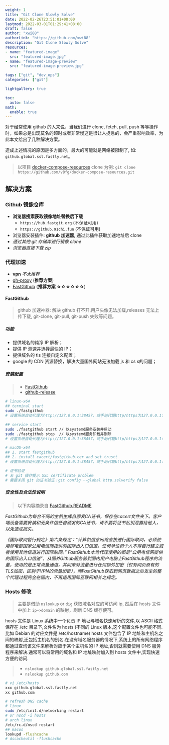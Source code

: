 ```yaml
---
weight: 1
title: "Git Clone Slowly Solve"
date: 2022-02-26T23:51:01+08:00
lastmod: 2022-03-01T01:29:41+08:00
draft: false
author: "xwi88"
authorLink: "https://github.com/xwi88"
description: "Git Clone Slowly Solve"
resources:
- name: "featured-image"
  src: "featured-image.jpg"
- name: "featured-image-preview"
  src: "featured-image-preview.jpg"

tags: ["git", "dev_ops"]
categories: ["git"]

lightgallery: true

toc:
  auto: false
math:
  enable: true
---
```


对于经常使用 github 的人来说，当我们进行 clone, fetch, pull, push 等等操作时，如果总是出现莫名的超时或者非常慢这是很让人捉急的，会严重影响效率，为此本文给出了几种解决方案。

<!--more-->

造成上述情况的原因是多方面的，最大的可能就是网络被限制了, 如: `github.global.ssl.fastly.net`。

>以项目 [docker-compose-resources](https://github.com/v8fg/docker-compose-resources.git) clone 为例: `git clone https://github.com/v8fg/docker-compose-resources.git`

## 解决方案

### Github 镜像仓库

- **浏览器搜索获取镜像地址替换后下载**
  - `https://hub.fastgit.org` (不保证可用)
  - `https://github.91chi.fun` (不保证可用)
- 浏览器安装插件: **github 加速器**, 通过此插件获取加速地址后 clone
- *通过其他 git 存储库进行镜像 clone*
- *浏览器直接下载 zip*

### 代理加速

- **vpn** *不太推荐*
- [gh-proxy](https://github.com/hunshcn/gh-proxy) (**推荐方案**)
- [FastGithub](https://github.com/dotnetcore/FastGithub) (**推荐方案 ☆☆☆☆☆☆**)

#### FastGithub

>github 加速神器: 解决 github 打不开,用户头像无法加载,releases 无法上传下载, git-clone, git-pull, git-push 失败等问题。

##### 功能

- 提供域名的纯净 IP 解析；
- 提供 IP 测速并选择最快的 IP；
- 提供域名的 tls 连接自定义配置；
- google 的 CDN 资源替换，解决大量国外网站无法加载 js 和 cs s的问题；

##### 安装配置

>- [FastGithub](https://github.com/dotnetcore/FastGithub)
>- [github-release](https://github.com/dotnetcore/fastgithub/releases)

```bash
# linux-x64
## terminal start
sudo ./fastgithub
# 设置系统自动代理为http://127.0.0.1:38457，或手动代理http/https为127.0.0.1:38457

## service start
sudo ./fastgithub start // 以systemd服务安装并启动
sudo ./fastgithub stop  // 以systemd服务卸载并删除
# 设置系统自动代理为http://127.0.0.1:38457，或手动代理http/https为127.0.0.1:38457

# macOS-x64
## 1. start fastgithub
## 2. install cacert/fastgithub.cer and set trustt
# 设置系统自动代理为http://127.0.0.1:38457，或手动代理http/https为127.0.0.1:38457

# 证书验证
# 若 git 操作提示 SSL certificate problem
# 需要关闭 git 的证书验证：git config --global http.sslverify false
```

##### 安全性及合法性说明

>以下内容摘录自 [FastGithub.README](https://github.com/dotnetcore/FastGithub.README.md)

*FastGithub为每台不同的主机生成自颁发CA证书，保存在cacert文件夹下。客户端设备需要安装和无条件信任自颁发的CA证书，请不要将证书私钥泄露给他人，以免造成损失。*

*《国际联网暂行规定》第六条规定：“计算机信息网络直接进行国际联网，必须使用邮电部国家公用电信网提供的国际出入口信道。任何单位和个人不得自行建立或者使用其他信道进行国际联网。” FastGithub本地代理使用的都是“公用电信网提供的国际出入口信道”，从国外Github服务器到国内用户电脑上FastGithub程序的流量，使用的是正常流量通道，其间未对流量进行任何额外加密（仅有网页原有的TLS加密，区别于VPN的流量加密），而FastGithub获取到网页数据之后发生的整个代理过程完全在国内，不再适用国际互联网相关之规定。*

### Hosts 修改

>主要是借助 `nslookup` or `dig` 获取域名对应的可访问 ip, 然后在 hosts 文件中加上 `ip–>domain` 的映射，刷新 DNS 缓存便可。

hosts 文件是 Linux 系统中一个负责 IP 地址与域名快速解析的文件,以 ASCII 格式保存在 /etc 目录下,文件名为 hosts (不同的 Linux 版本,这个配置文件也可能不同.比如 Debian 的对应文件是 /etc/hostname) hosts 文件包含了 IP 地址和主机名之间的映射,还包括主机名的别名.在没有域名服务器的情况下,系统上的所有网络程序都通过查询该文件来解析对应于某个主机名的 IP 地址,否则就需要使用 DNS 服务程序来解决.通常可以将常用的域名和 IP 地址映射加入到 hosts 文件中,实现快速方便的访问.

>- `nslookup github.global.ssl.fastly.net`
>- `nslookup github.com`

```bash
# vi /etc/hosts
xxx github.global.ssl.fastly.net
xx github.com 

# refresh DNS cache
# linux
sudo /etc/init.d/networking restart
# or nscd -i hosts
# arch linux
/etc/rc.d/nscd restart
## macos
lookupd -flushcache
# dscacheutil -flushcache
```
